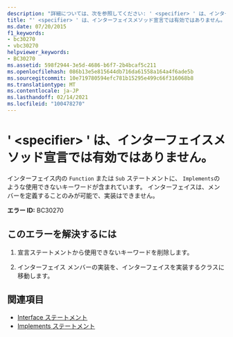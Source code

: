 ```yaml
---
description: "詳細については、次を参照してください: ' <specifier> ' は、インターフェイスメソッド宣言では有効ではありません"
title: "' <specifier> ' は、インターフェイスメソッド宣言では有効ではありません。"
ms.date: 07/20/2015
f1_keywords:
- bc30270
- vbc30270
helpviewer_keywords:
- BC30270
ms.assetid: 598f2944-3e5d-4686-b6f7-2b4bcaf5c211
ms.openlocfilehash: 086b13e5e815644db716da61558a164a4f6ade5b
ms.sourcegitcommit: 10e719780594efc781b15295e499c66f316068b8
ms.translationtype: MT
ms.contentlocale: ja-JP
ms.lasthandoff: 02/14/2021
ms.locfileid: "100478270"
---
```

# <a name="specifier-is-not-valid-on-an-interface-method-declaration"></a>' \<specifier> ' は、インターフェイスメソッド宣言では有効ではありません。

インターフェイス内の `Function` または `Sub` ステートメントに、 `Implements`のような使用できないキーワードが含まれています。 インターフェイスは、メンバーを定義することのみが可能で、実装はできません。  
  
 **エラー ID:** BC30270  
  
## <a name="to-correct-this-error"></a>このエラーを解決するには  
  
1. 宣言ステートメントから使用できないキーワードを削除します。  
  
2. インターフェイス メンバーの実装を、インターフェイスを実装するクラスに移動します。  
  
## <a name="see-also"></a>関連項目

- [Interface ステートメント](../language-reference/statements/interface-statement.md)
- [Implements ステートメント](../language-reference/statements/implements-statement.md)
